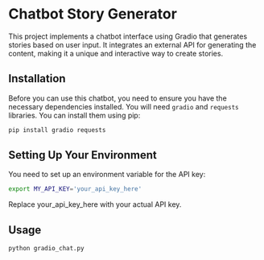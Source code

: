 # Chatbot Story Generator

This project implements a chatbot interface using Gradio that generates stories based on user input. It integrates an external API for generating the content, making it a unique and interactive way to create stories.

## Installation

Before you can use this chatbot, you need to ensure you have the necessary dependencies installed. You will need `gradio` and `requests` libraries. You can install them using pip:

```bash
pip install gradio requests
```

## Setting Up Your Environment

You need to set up an environment variable for the API key:

```bash
export MY_API_KEY='your_api_key_here'
```

Replace your_api_key_here with your actual API key.


## Usage

```bash
python gradio_chat.py
```
